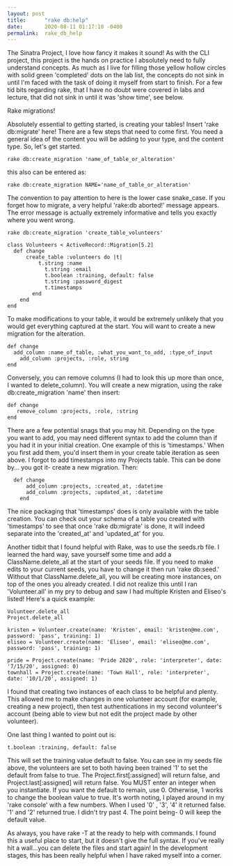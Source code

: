 ```yaml
---
layout: post
title:      "rake db:help"
date:       2020-08-11 01:17:10 -0400
permalink:  rake_db_help
---
```



The Sinatra Project, I love how fancy it makes it sound! As with the CLI project, this project is the hands on practice I absolutely need to fully understand concepts. As much as I live for filling those yellow hollow circles with solid green 'completed' dots on the lab list, the concepts do not sink in until I'm faced with the task of doing it myself from start to finish. For a few tid bits regarding rake, that I have no doubt were covered in labs and lecture, that did not sink in until it was 'show time', see below. 

Rake migrations! 

Absolutely essential to getting started, is creating your tables! Insert 'rake db:migrate' here! There are a few steps that need to come first. You need a general idea of the content you will be adding to your type, and the content type. So, let's get started. 

```
rake db:create_migration 'name_of_table_or_alteration'
```

this also can be entered as: 

```
rake db:create_migration NAME='name_of_table_or_alteration'
```

The convention to pay attention to here is the lower case snake_case. If you forget how to migrate, a very helpful 'rake:db aborted!' message appears. The error message is actually extremely informative and tells you exactly where you went wrong. 

```
rake db:create_migration 'create_table_volunteers'
```

``` 
class Volunteers < ActiveRecord::Migration[5.2]
  def change 
	  create_table :volunteers do |t|
		  t.string :name
			t.string :email
			t.boolean :training, default: false
			t.string :password_digest
			t.timestamps
		end
	end
end
```


To make modifications to your table, it would be extremely unlikely that you would get everything captured at the start. You will want to create a new migration for the alteration. 

```
def change
  add_column :name_of_table, :what_you_want_to_add, :type_of_input
	add_column :projects, :role, string
end 
```

Conversely, you can remove columns (I had to look this up more than once, I wanted to delete_column). You will create a new migration, using the rake db:create_migration 'name' then insert: 

```
def change
   remove_column :projects, :role, :string
end 
``` 

There are a few potential snags that you may hit. Depending on the type you want to add, you may need different syntax to add the column than if you had it in your initial creation. One example of this is 'timestamps.' When you first add them, you'd insert them in your create table iteration as seen above. I forgot to add timestamps into my Projects table. This can be done by... you got it- create a new migration. Then:

```
  def change
	  add_column :projects, :created_at, :datetime
	  add_column :projects, :updated_at, :datetime
	end
```

The nice packaging that 'timestamps' does is only available with the table creation. You can check out your schema of a table you created with 'timestamps' to see that once 'rake db:migrate' is done, it will indeed separate into the 'created_at' and 'updated_at' for you. 

Another tidbit that I found helpful with Rake, was to use the seeds.rb file. I learned the hard way, save yourself some time and add a ClassName.delete_all at the start of your seeds file. If you need to make edits to your current seeds, you have to change it then run 'rake db:seed.' Without that ClassName.delete_all, you will be creating more instances, on top of the ones you already created. I did not realize this until I ran 'Volunteer.all' in my pry to debug and saw I had multiple Kristen and Eliseo's listed! Here's a quick example: 

```
Volunteer.delete_all
Project.delete_all

kristen = Volunteer.create(name: 'Kristen', email: 'kristen@me.com', password: 'pass', training: 1)
eliseo = Volunteer.create(name: 'Eliseo', email: 'eliseo@me.com', password: 'pass', training: 1)

pride = Project.create(name: 'Pride 2020', role: 'interpreter', date: '7/15/20', assigned: 0)
townhall = Project.create(name: 'Town Hall', role: 'interpreter', date: '10/1/20', assigned: 1)
```

I found that creating two instances of each class to be helpful and plenty. This allowed me to make changes in one volunteer account (for example, creating a new project), then test authentications in my second volunteer's account (being able to view but not edit the project made by other volunteer). 

One last thing I wanted to point out is: 

```
t.boolean :training, default: false
```

This will set the training value default to false. You can see in my seeds file above, the volunteers are set to both having been trained '1' to set the default from false to true. The Project.first[:assigned] will return false, and Project.last[:assigned] will return false. You MUST enter an integer when you instantiate. If you want the default to remain, use 0. Otherwise, 1 works to change the boolean value to true. It's worth noting, I played around in my 'rake console' with a few numbers. When I used '0' , '3', '4' it returned false. '1' and '2' returned true. I didn't try past 4. The point being- 0 will keep the default value. 

As always, you have rake -T at the ready to help with commands. I found this a useful place to start, but it doesn't give the full syntax. If you've really hit a wall...you can delete the files and start again! In the development stages, this has been really helpful when I have raked myself into a corner. 


